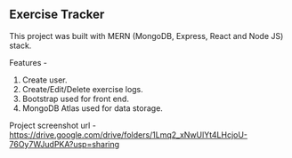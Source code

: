 ## Exercise Tracker

This project was built with MERN (MongoDB, Express, React and Node JS) stack.

Features -

1. Create user.
2. Create/Edit/Delete exercise logs.
3. Bootstrap used for front end.
4. MongoDB Atlas used for data storage.

Project screenshot url - https://drive.google.com/drive/folders/1Lmq2_xNwUlYt4LHcjoU-76Oy7WJudPKA?usp=sharing

